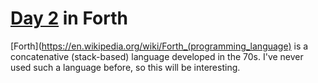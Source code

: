 # [Day 2](http://adventofcode.com/2017/day/2) in Forth

[Forth](https://en.wikipedia.org/wiki/Forth_(programming_language) is a
concatenative (stack-based) language developed in the 70s. I've never used such
a language before, so this will be interesting.
